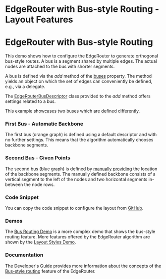 <!--
 //////////////////////////////////////////////////////////////////////////////
 // @license
 // This file is part of yFiles for HTML 2.6.
 // Use is subject to license terms.
 //
 // Copyright (c) 2000-2023 by yWorks GmbH, Vor dem Kreuzberg 28,
 // 72070 Tuebingen, Germany. All rights reserved.
 //
 //////////////////////////////////////////////////////////////////////////////
-->
# EdgeRouter with Bus-style Routing - Layout Features

# EdgeRouter with Bus-style Routing

This demo shows how to configure the EdgeRouter to generate orthogonal bus-style routes. A bus is a segment shared by multiple edges. The actual nodes are attached to the bus with shorter segments.

A bus is defined via the _add_ method of the [buses](https://docs.yworks.com/yfileshtml/#/api/EdgeRouterData#buses) property. The method yields an object on which the set of edges can conveniently be defined, e.g., via a delegate.

The [EdgeRouterBusDescriptor](https://docs.yworks.com/yfileshtml/#/api/EdgeRouterBusDescriptor) class provided to the _add_ method offers settings related to a bus.

This example showcases two buses which are defined differently.

### First Bus - Automatic Backbone

The first bus (orange graph) is defined using a default descriptor and with no further settings. This means that the algorithm automatically chooses backbone segments.

### Second Bus - Given Points

The second bus (blue graph) is defined by [manually providing](https://docs.yworks.com/yfileshtml/#/api/EdgeRouterBusDescriptor#busPoints) the location of the backbone segments. The manually defined backbone consists of a vertical segment to the left of the nodes and two horizontal segments in-between the node rows.

### Code Snippet

You can copy the code snippet to configure the layout from [GitHub](https://github.com/yWorks/yfiles-for-html-demos/blob/master/demos/layout-features/edge-router-buses/EdgeRouterBuses.ts).

### Demos

The [Bus Routing Demo](../../layout/busrouting/index.html) is a more complex demo that shows the bus-style routing feature. More features offered by the EdgeRouter algorithm are shown by the [Layout Styles Demo](../../showcase/layoutstyles/index.html).

### Documentation

The Developer's Guide provides more information about the concepts of the [Bus-style routing](https://docs.yworks.com/yfileshtml/#/dguide/polyline_router_bus_routing) feature of the EdgeRouter.
